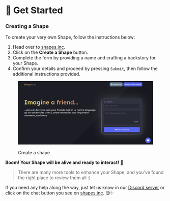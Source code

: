 # 🤔 Get Started

### Creating a Shape

To create your very own Shape, follow the instructions below:

1. Head over to [shapes.inc](https://shapes.inc/).
2. Click on the **Create a Shape** button.
3. Complete the form by providing a name and crafting a backstory for your Shape.
4. Confirm your details and proceed by pressing `Submit`, then follow the additional instructions provided.

<figure><img src=".gitbook/assets/Screenshot 2023-11-30 063714.png" alt=""><figcaption><p>Create a shape</p></figcaption></figure>

**Boom! Your Shape will be alive and ready to interact!** 🌟

> There are many more tools to enhance your Shape, and you've found the right place to review them all :)

If you need any help along the way, just let us know in our [Discord server](https://discord.gg/circlelabs) or click on the chat button you see on [shapes.inc](https://shapes.inc/). 😊✨
